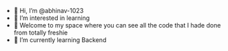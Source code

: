- 👋 Hi, I’m @abhinav-1023
- 👀 I’m interested in learning
- 🙏 Welcome to my space where you can see all the code that I hade done from totally freshie  
- 🌱 I’m currently learning Backend 
<!---
abhinav-1023/abhinav-1023 is a ✨ special ✨ repository because its `README.md` (this file) appears on your GitHub profile.
You can click the Preview link to take a look at your changes.
--->
